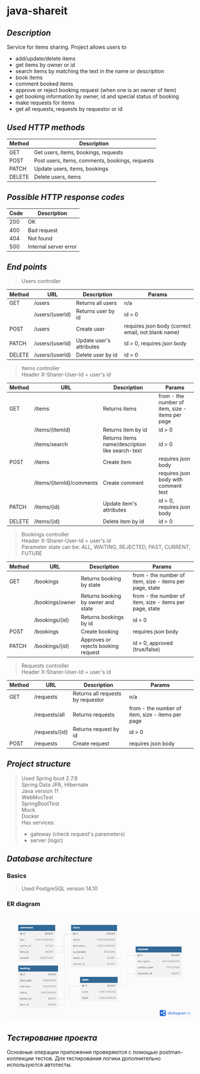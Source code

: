 # java-shareit

## _Description_

Service for items sharing.
Project allows users to 

* add/update/delete items
* get items by owner or id
* search items by matching the text in the name or description
* book items
* comment booked items
* approve or reject booking request (when one is an owner of item)
* get booking information by owner, id and special status of booking
* make requests for items
* get all requests, requests by requestor or id

## _Used HTTP methods_

| Method | Description                                       |
|--------|---------------------------------------------------|
| GET    | Get users, items, bookings, requests              |
| POST   | Post users, items, comments, bookings, requests   |
| PATCH  | Update users, items, bookings                     |
| DELETE | Delete users, items                               |

## _Possible HTTP response codes_

| Code | Description                    |
|------|--------------------------------|
| 200  | OK                             |
| 400  | Bad request                    |
| 404  | Not found                      |
| 500  | Internal server error          |

## _End points_

> Users controller

| Method | URL                        | Description                  | Params                                            |
|--------|----------------------------|------------------------------|---------------------------------------------------|
| GET    | /users                     | Returns all users            | n/a                                               |
|        | /users/{userId}            | Returns user by id           | id > 0                                            |
| POST   | /users                     | Create user                  | requires json body (correct email, not blank name)|
| PATCH  | /users/{userId}            | Update user's attributes     | id > 0, requires json body                        |
| DELETE | /users/{userId}            | Delete user by id            | id > 0                                            |

> Items controller <br>
> Header X-Sharer-User-Id = user's id

| Method | URL                        | Description                                     | Params                                           |
|--------|----------------------------|-------------------------------------------------|--------------------------------------------------|
| GET    | /items                     | Returns items                                   | from - the number of item, size - items per page |
|        | /items/{itemId}            | Returns item by id                              | id > 0                                           |
|        | /items/search              | Returns items name/description like search-text | id > 0                                           |
| POST   | /items                     | Create item                                     | requires json body                               |
|        | /items/{itemId}/comments   | Create comment                                  | requires json body with comment text             |
| PATCH  | /items/{id}                | Update item's attributes                        | id > 0, requires json body                       |
| DELETE | /items/{id}                | Delete item by id                               | id > 0                                           |

> Bookings controller <br>
> Header X-Sharer-User-Id = user's id <br>
> Parameter state can be: ALL, WAITING, REJECTED, PAST, CURRENT, FUTURE 

| Method | URL                        | Description                         | Params                                                  |
|--------|----------------------------|-------------------------------------|---------------------------------------------------------|
| GET    | /bookings                  | Returns booking by state            | from - the number of item, size - items per page, state |
|        | /bookings/owner            | Returns booking by owner and state  | from - the number of item, size - items per page, state |
|        | /bookings/{id}             | Returns bookings by id              | id > 0                                                  |
| POST   | /bookings                  | Create booking                      | requires json body                                      |
| PATCH  | /bookings/{id}             | Approves or rejects booking request | id > 0, approved (true/false)                           |

> Requests controller <br>
> Header X-Sharer-User-Id = user's id

| Method | URL                        | Description                          | Params                                           |
|--------|----------------------------|--------------------------------------|--------------------------------------------------|
| GET    | /requests                  | Returns all requests by requestor    | n/a                                              |
|        | /requests/all              | Returns requests                     | from - the number of item, size - items per page |
|        | /requests/{id}             | Returns request by id                | id > 0                                           |
| POST   | /requests                  | Create request                       | requires json body                               |

## _Project structure_

> Used Spring boot 2.7.9<br>
> Spring Data JPA, Hibernate<br>
> Java version 11<br>
> WebMvcTest<br>
> SpringBootTest<br>
> Mock<br>
> Docker<br>
> Has services:<br>
> * gateway (check request's parameters)
> * server (logic)

## _Database architecture_

### Basics

> Used
> PostgreSQL version 14.10<br>

### ER diagram
![Shareit ER diagram](shareit.png)

## _Тестирование проекта_
Основные операции приложения проверяются с помощью postman-коллекции тестов. Для тестирования логики дополнительно используются автотесты.
